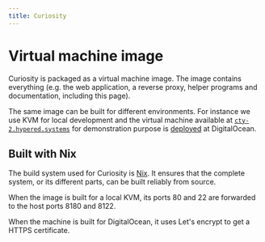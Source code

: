 ```yaml
---
title: Curiosity
---
```



# Virtual machine image

Curiosity is packaged as a virtual machine image. The image contains everything
(e.g. the web application, a reverse proxy, helper programs and documentation,
including this page).

The same image can be built for different environments. For instance we use KVM
for local development and the virtual machine available at
[`cty-2.hypered.systems`](//cty-2.hypered.systems) for demonstration purpose is
[deployed](/documentation/deployment) at DigitalOcean.

## Built with Nix

The build system used for Curiosity is [Nix](/documentation/nix). It ensures
that the complete system, or its different parts, can be built reliably from
source.

When the image is built for a local KVM, its ports 80 and 22 are forwarded to
the host ports 8180 and 8122.

When the machine is built for DigitalOcean, it uses Let's encrypt to get a
HTTPS certificate.
